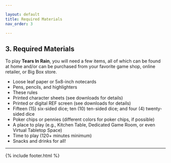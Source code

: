 ```yaml
---

layout: default
title: Required Materials
nav_order: 3

---
```


## 3. Required Materials
To play **Tears In Rain**, you will need a few items, all of which can be found at home and/or can be purchased from your favorite game shop, online retailer, or Big Box store.
- Loose leaf paper or 5x8-inch notecards
- Pens, pencils, and highlighters
- These rules
- Printed character sheets (see downloads for details)
- Printed or digital REF screen (see downloads for details)
- Fifteen (15) six-sided dice; ten (10) ten-sided dice; and four (4) twenty-sided dice
- Poker chips or pennies (different colors for poker chips, if possible)
- A place to play (e.g., Kitchen Table, Dedicated Game Room, or even Virtual Tabletop Space)
- Time to play (120+ minutes minimum)
- Snacks and drinks for all!

---

{% include footer.html %}
